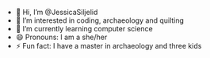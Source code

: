 - 👋 Hi, I’m @JessicaSiljelid
- 👀 I’m interested in coding, archaeology and quilting
- 🌱 I’m currently learning computer science 
- 😄 Pronouns: I am a she/her
- ⚡ Fun fact: I have a master in archaeology and three kids 

<!---
JessicaSiljelid/JessicaSiljelid is a ✨ special ✨ repository because its `README.md` (this file) appears on your GitHub profile.
You can click the Preview link to take a look at your changes.
--->
